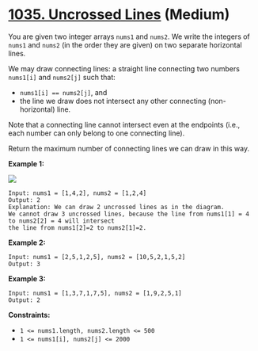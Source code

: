# [1035. Uncrossed Lines][link] (Medium)

[link]: https://leetcode.cn/problems/uncrossed-lines/

You are given two integer arrays `nums1` and `nums2`. We write the integers of `nums1` and `nums2`
(in the order they are given) on two separate horizontal lines.

We may draw connecting lines: a straight line connecting two numbers `nums1[i]` and `nums2[j]` such
that:

- `nums1[i] == nums2[j]`, and
- the line we draw does not intersect any other connecting (non-horizontal) line.

Note that a connecting line cannot intersect even at the endpoints (i.e., each number can only
belong to one connecting line).

Return the maximum number of connecting lines we can draw in this way.

**Example 1:**

![](https://assets.leetcode.com/uploads/2019/04/26/142.png)

```
Input: nums1 = [1,4,2], nums2 = [1,2,4]
Output: 2
Explanation: We can draw 2 uncrossed lines as in the diagram.
We cannot draw 3 uncrossed lines, because the line from nums1[1] = 4 to nums2[2] = 4 will intersect
the line from nums1[2]=2 to nums2[1]=2.
```

**Example 2:**

```
Input: nums1 = [2,5,1,2,5], nums2 = [10,5,2,1,5,2]
Output: 3
```

**Example 3:**

```
Input: nums1 = [1,3,7,1,7,5], nums2 = [1,9,2,5,1]
Output: 2
```

**Constraints:**

- `1 <= nums1.length, nums2.length <= 500`
- `1 <= nums1[i], nums2[j] <= 2000`
